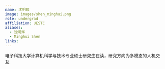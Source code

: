 ```yaml
---
name: 沈明辉
image: images/shen_minghui.png
role: undergrad
affiliation: UESTC
aliases:
  - 沈明辉
  - Minghui Shen
links:
---
```


电子科技大学计算机科学与技术专业硕士研究生在读，研究方向为多模态的人机交互
